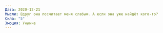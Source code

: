 ```yaml
---
Дата: 2020-12-21
Мысли: Вдруг она посчитает меня слабым. А если она уже найдёт кого-то?
Сила: "5"
Эмоция: Уныние
---
```

